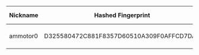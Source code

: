 | Nickname |  Hashed Fingerprint	| Or Addresses | Contact | Running | Flags | Last Seen | First Seen | Last Restarted | Advertised Bandwidth | Platform | Version | Version Status | Recommended Version | Verified hostnames | Exit policy |
|---|---|---|---|---|---|---|---|---|---|---|---|---|---|---|---|
|ammotor0 | D325580472C881F8357D60510A309F0AFFCD7DAA | ["98.148.66.23:443"] | 17y50v30@amotu.net | true | Running, V2Dir, Valid | 2025-10-05 03:00:00 | 2025-10-05 02:00:00 | 2025-10-05 00:36:25 | 0 | Tor 0.4.8.18 on Linux | 0.4.8.18 | recommended | true | ["syn-098-148-066-023.res.spectrum.com"] | ["reject *:*"]|
